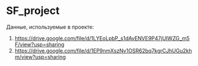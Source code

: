 # SF_project
Данные, используемые в проекте:
1. https://drive.google.com/file/d/1LYEoLpbP_s1dAvENVE9P47jUIWZG_m5F/view?usp=sharing
2. https://drive.google.com/file/d/1EP9nmXszNv1OSR62bq7kgrCJhUGu2khm/view?usp=sharing